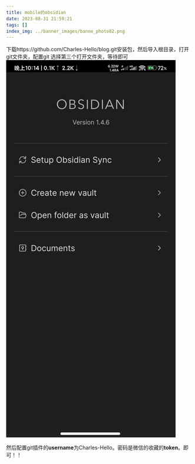 ```yaml
---
title: mobile的obsidian
date: 2023-08-31 21:59:21
tags: []
index_img: ../banner_images/banne_photo82.png
---
```


下载https://github.com/Charles-Hello/blog.git安装包，然后导入根目录，打开git文件夹，配置git
选择第三个打开文件夹，等待即可
![](../images/Screenshot_2023-08-31-22-14-45-976_md.obsidian.jpg)


然后配置git插件的**username**为Charles-Hello。密码是微信的收藏的**token**。即可！！



